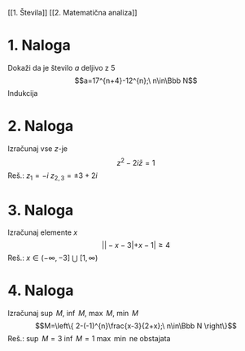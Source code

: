 [[1. Števila]] [[2. Matematična analiza]]
# 1. Naloga
Dokaži da je število $a$ deljivo z $5$
$$a=17^{n+4}-12^{n};\ n\in\Bbb N$$
Indukcija
# 2. Naloga
Izračunaj vse $z$-je
$$z^{2}-2i\bar z=1$$
Reš.:
$z_{1}=-i$
$z_{2,3}=\pm 3+2i$

# 3. Naloga
Izračunaj elemente $x$
$$||-x-3|+x-1|\ge4$$
Reš.:
$x\in\left(-\infty,-3\right]\ \bigcup\ \left[1,\infty\right)$

# 4. Naloga
Izračunaj $\sup\ M,\ \inf\ M,\ \max\ M,\ \min\ M$
$$M=\left\{ 2-(-1)^{n}\frac{x-3}{2+x};\ n\in\Bbb N \right\}$$
Reš.:
$\sup\ M=3$
$\inf\ M=1$
$\max\ \min$ ne obstajata